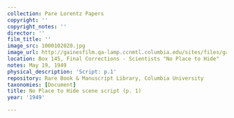 ```yaml
---
collection: Pare Lorentz Papers
copyright: ''
copyright_notes: ''
director: ''
film_title: ''
image_src: 1000102020.jpg
image_url: http://gainesfilm.qa-lamp.ccnmtl.columbia.edu/sites/files/gainesfilm/images/1000102020.jpg
location: Box 145, Final Corrections - Scientists "No Place to Hide"
notes: May 19, 1949
physical_description: 'Script: p.1'
repository: Rare Book & Manuscript Library, Columbia University
taxonomies: [Document]
title: No Place to Hide scene script (p. 1)
year: '1949'

---
```

